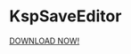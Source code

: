 ﻿# KspSaveEditor

[﻿DOWNLOAD NOW!](https://github.com/bmbekir/KspSaveEditor/raw/main/KerbalSaveEditor0.0.1.zip)
